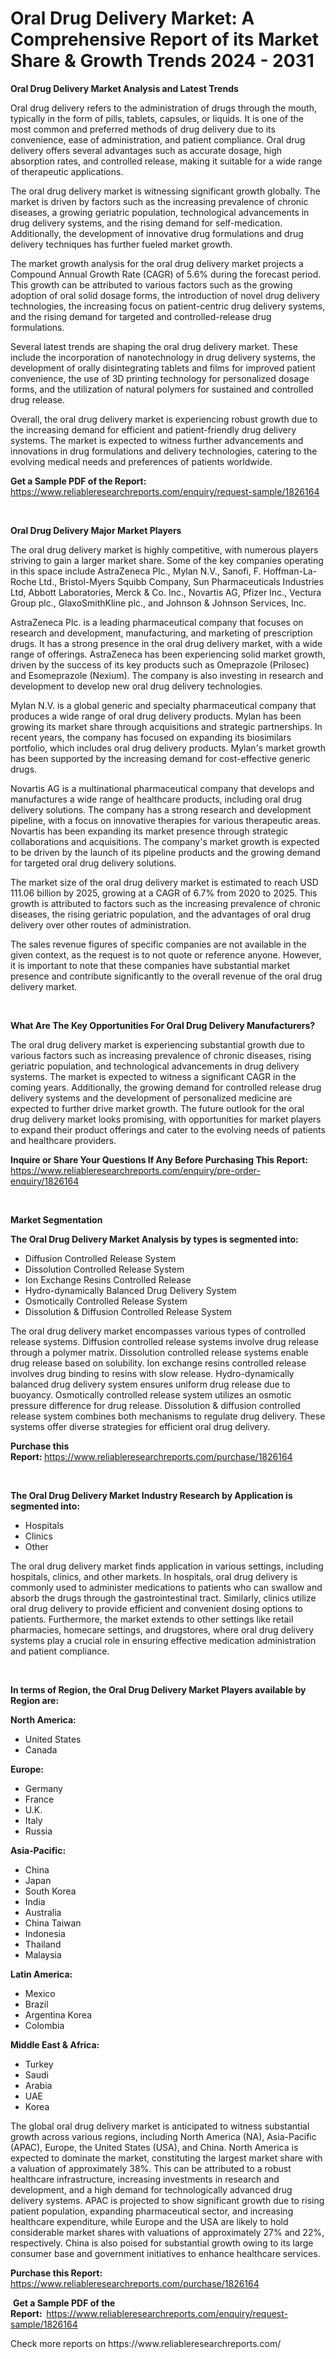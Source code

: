 <p><h1>Oral Drug Delivery Market: A Comprehensive Report of its Market Share & Growth Trends 2024 - 2031</h1></p><p><strong>Oral Drug Delivery Market Analysis and Latest Trends</strong></p>
<p><p>Oral drug delivery refers to the administration of drugs through the mouth, typically in the form of pills, tablets, capsules, or liquids. It is one of the most common and preferred methods of drug delivery due to its convenience, ease of administration, and patient compliance. Oral drug delivery offers several advantages such as accurate dosage, high absorption rates, and controlled release, making it suitable for a wide range of therapeutic applications.</p><p>The oral drug delivery market is witnessing significant growth globally. The market is driven by factors such as the increasing prevalence of chronic diseases, a growing geriatric population, technological advancements in drug delivery systems, and the rising demand for self-medication. Additionally, the development of innovative drug formulations and drug delivery techniques has further fueled market growth.</p><p>The market growth analysis for the oral drug delivery market projects a Compound Annual Growth Rate (CAGR) of 5.6% during the forecast period. This growth can be attributed to various factors such as the growing adoption of oral solid dosage forms, the introduction of novel drug delivery technologies, the increasing focus on patient-centric drug delivery systems, and the rising demand for targeted and controlled-release drug formulations.</p><p>Several latest trends are shaping the oral drug delivery market. These include the incorporation of nanotechnology in drug delivery systems, the development of orally disintegrating tablets and films for improved patient convenience, the use of 3D printing technology for personalized dosage forms, and the utilization of natural polymers for sustained and controlled drug release.</p><p>Overall, the oral drug delivery market is experiencing robust growth due to the increasing demand for efficient and patient-friendly drug delivery systems. The market is expected to witness further advancements and innovations in drug formulations and delivery technologies, catering to the evolving medical needs and preferences of patients worldwide.</p></p>
<p><strong>Get a Sample PDF of the Report:&nbsp;</strong> <a href="https://www.reliableresearchreports.com/enquiry/request-sample/1826164">https://www.reliableresearchreports.com/enquiry/request-sample/1826164</a></p>
<p>&nbsp;</p>
<p><strong>Oral Drug Delivery Major Market Players</strong></p>
<p><p>The oral drug delivery market is highly competitive, with numerous players striving to gain a larger market share. Some of the key companies operating in this space include AstraZeneca Plc., Mylan N.V., Sanofi, F. Hoffman-La-Roche Ltd., Bristol-Myers Squibb Company, Sun Pharmaceuticals Industries Ltd, Abbott Laboratories, Merck & Co. Inc., Novartis AG, Pfizer Inc., Vectura Group plc., GlaxoSmithKline plc., and Johnson & Johnson Services, Inc.</p><p>AstraZeneca Plc. is a leading pharmaceutical company that focuses on research and development, manufacturing, and marketing of prescription drugs. It has a strong presence in the oral drug delivery market, with a wide range of offerings. AstraZeneca has been experiencing solid market growth, driven by the success of its key products such as Omeprazole (Prilosec) and Esomeprazole (Nexium). The company is also investing in research and development to develop new oral drug delivery technologies.</p><p>Mylan N.V. is a global generic and specialty pharmaceutical company that produces a wide range of oral drug delivery products. Mylan has been growing its market share through acquisitions and strategic partnerships. In recent years, the company has focused on expanding its biosimilars portfolio, which includes oral drug delivery products. Mylan's market growth has been supported by the increasing demand for cost-effective generic drugs.</p><p>Novartis AG is a multinational pharmaceutical company that develops and manufactures a wide range of healthcare products, including oral drug delivery solutions. The company has a strong research and development pipeline, with a focus on innovative therapies for various therapeutic areas. Novartis has been expanding its market presence through strategic collaborations and acquisitions. The company's market growth is expected to be driven by the launch of its pipeline products and the growing demand for targeted oral drug delivery solutions.</p><p>The market size of the oral drug delivery market is estimated to reach USD 111.06 billion by 2025, growing at a CAGR of 6.7% from 2020 to 2025. This growth is attributed to factors such as the increasing prevalence of chronic diseases, the rising geriatric population, and the advantages of oral drug delivery over other routes of administration. </p><p>The sales revenue figures of specific companies are not available in the given context, as the request is to not quote or reference anyone. However, it is important to note that these companies have substantial market presence and contribute significantly to the overall revenue of the oral drug delivery market.</p></p>
<p>&nbsp;</p>
<p><strong>What Are The Key Opportunities For Oral Drug Delivery Manufacturers?</strong></p>
<p><p>The oral drug delivery market is experiencing substantial growth due to various factors such as increasing prevalence of chronic diseases, rising geriatric population, and technological advancements in drug delivery systems. The market is expected to witness a significant CAGR in the coming years. Additionally, the growing demand for controlled release drug delivery systems and the development of personalized medicine are expected to further drive market growth. The future outlook for the oral drug delivery market looks promising, with opportunities for market players to expand their product offerings and cater to the evolving needs of patients and healthcare providers.</p></p>
<p><strong>Inquire or Share Your Questions If Any Before Purchasing This Report:</strong> <a href="https://www.reliableresearchreports.com/enquiry/pre-order-enquiry/1826164">https://www.reliableresearchreports.com/enquiry/pre-order-enquiry/1826164</a></p>
<p>&nbsp;</p>
<p><strong>Market Segmentation</strong></p>
<p><strong>The Oral Drug Delivery Market Analysis by types is segmented into:</strong></p>
<p><ul><li>Diffusion Controlled Release System</li><li>Dissolution Controlled Release System</li><li>Ion Exchange Resins Controlled Release</li><li>Hydro-dynamically Balanced Drug Delivery System</li><li>Osmotically Controlled Release System</li><li>Dissolution & Diffusion Controlled Release System</li></ul></p>
<p><p>The oral drug delivery market encompasses various types of controlled release systems. Diffusion controlled release systems involve drug release through a polymer matrix. Dissolution controlled release systems enable drug release based on solubility. Ion exchange resins controlled release involves drug binding to resins with slow release. Hydro-dynamically balanced drug delivery system ensures uniform drug release due to buoyancy. Osmotically controlled release system utilizes an osmotic pressure difference for drug release. Dissolution & diffusion controlled release system combines both mechanisms to regulate drug delivery. These systems offer diverse strategies for efficient oral drug delivery.</p></p>
<p><strong>Purchase this Report:&nbsp;</strong><a href="https://www.reliableresearchreports.com/purchase/1826164">https://www.reliableresearchreports.com/purchase/1826164</a></p>
<p>&nbsp;</p>
<p><strong>The Oral Drug Delivery Market Industry Research by Application is segmented into:</strong></p>
<p><ul><li>Hospitals</li><li>Clinics</li><li>Other</li></ul></p>
<p><p>The oral drug delivery market finds application in various settings, including hospitals, clinics, and other markets. In hospitals, oral drug delivery is commonly used to administer medications to patients who can swallow and absorb the drugs through the gastrointestinal tract. Similarly, clinics utilize oral drug delivery to provide efficient and convenient dosing options to patients. Furthermore, the market extends to other settings like retail pharmacies, homecare settings, and drugstores, where oral drug delivery systems play a crucial role in ensuring effective medication administration and patient compliance.</p></p>
<p>&nbsp;</p>
<p><strong>In terms of Region, the Oral Drug Delivery Market Players available by Region are:</strong></p>
<p>
    <p> <strong> North America: </strong>
        <ul>
            <li>United States</li>
            <li>Canada</li>
        </ul>
        </p> 
    <p> <strong> Europe: </strong>
        <ul>
            <li>Germany</li>
            <li>France</li>
            <li>U.K.</li>
            <li>Italy</li>
            <li>Russia</li>
        </ul>
        </p> 
    <p> <strong> Asia-Pacific: </strong>
        <ul>
            <li>China</li>
            <li>Japan</li>
            <li>South Korea</li>
            <li>India</li>
            <li>Australia</li>
            <li>China Taiwan</li>
            <li>Indonesia</li>
            <li>Thailand</li>
            <li>Malaysia</li>
        </ul>
        </p> 
    <p> <strong> Latin America: </strong>
        <ul>
            <li>Mexico</li>
            <li>Brazil</li>
            <li>Argentina Korea</li>
            <li>Colombia</li>
        </ul>
        </p> 
    <p> <strong> Middle East & Africa: </strong>
        <ul>
            <li>Turkey</li>
            <li>Saudi</li>
            <li>Arabia</li>
            <li>UAE</li>
            <li>Korea</li>
        </ul>
    </p>
    </p>
<p><p>The global oral drug delivery market is anticipated to witness substantial growth across various regions, including North America (NA), Asia-Pacific (APAC), Europe, the United States (USA), and China. North America is expected to dominate the market, constituting the largest market share with a valuation of approximately 38%. This can be attributed to a robust healthcare infrastructure, increasing investments in research and development, and a high demand for technologically advanced drug delivery systems. APAC is projected to show significant growth due to rising patient population, expanding pharmaceutical sector, and increasing healthcare expenditure, while Europe and the USA are likely to hold considerable market shares with valuations of approximately 27% and 22%, respectively. China is also poised for substantial growth owing to its large consumer base and government initiatives to enhance healthcare services.</p></p>
<p><strong>Purchase this Report: </strong><a href="https://www.reliableresearchreports.com/purchase/1826164">https://www.reliableresearchreports.com/purchase/1826164</a></p>
<p>&nbsp;<strong>Get a Sample PDF of the Report:&nbsp;&nbsp;</strong><a href="https://www.reliableresearchreports.com/enquiry/request-sample/1826164">https://www.reliableresearchreports.com/enquiry/request-sample/1826164</a></p>
<p><strong></strong></p>
<p>Check more reports on https://www.reliableresearchreports.com/</p>